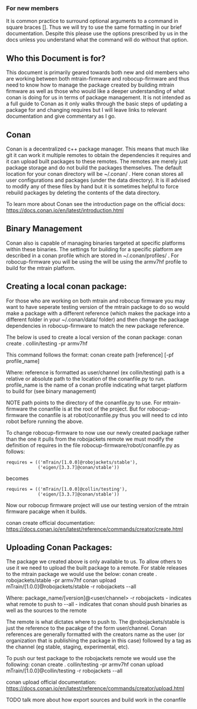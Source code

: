 ### For new members
It is common practice to surround optional arguments to a command in square braces []. Thus we will try to use the same formatting in our brief documentation. Despite this please use the options prescribed by us in the docs unless you understand what the command will do without that option.


## Who this Document is for?
This document is primarily geared towards both new and old members who are working between both mtrain-firmware and robocup-firmware and thus need to know how to manage the package created by building mtrain firmware as well as those who would like a deeper understanding of what conan is doing for us in terms of package management.
It is not intended as a full guide to Conan as it only walks through the basic steps of updating a package for and changing requires but I will leave links to relevant documentation and give commentary as I go.


## Conan
Conan is a decentralized c++ package manager. This means that much like git it can work it multiple remotes to obtain the dependencies it requires and it can upload built packages to these remotes. The remotes are merely just package storage and do not build the packages themselves.
The default location for your conan directory will be ~/.conan/ . Here conan stores all user configurations and packages (under the data directory). It is ill advised to modify any of these files by hand but it is sometimes helpful to force rebuild packages by deleting the contents of the data directory.

To learn more about Conan see the introduction page on the official docs:
https://docs.conan.io/en/latest/introduction.html


## Binary Management
Conan also is capable of managing binaries targeted at specific platforms within these binaries. The settings for building for a specific platform are described in a conan profile which are stored in ~/.conan/profiles/ . For robocup-firmware you will be using the will be using the armv7hf profile to build for the mtrain platform.


## Creating a local conan package:
For those who are working on both mtrain and robocup firmware you may want to have seperate testing version of the mtrain package to do so would make a package with a different reference (which makes the package into a different folder in your ~/.conan/data/ folder) and then change the package dependencies in robocup-firmware to match the new package reference.

The below is used to create a local version of the conan package:
conan create . collin/testing -pr armv7hf

This command follows the format:
conan create path [reference] [-pf profile_name]

Where:
reference is formatted as user/channel (ex collin/testing)
path is a relative or absolute path to the location of the conanfile.py to run.
profile_name is the name of a conan profile indicating what target platform to build for (see binary management)

NOTE path points to the directory of the conanfile.py to use. For mtrain-firmware the conanfile is at the root of the project. But for robocup-firmware the conanfile is at robot/conanfile.py thus you will need to cd into robot before running the above.

To change robocup-firmware to now use our newly created package rather than the one it pulls from the robojackets remote we must modify the definition of requires in the file robocup-firmware/robot/conanfile.py as follows:

    requires = (('mTrain/[1.0.0]@robojackets/stable'),
                ('eigen/[3.3.7]@conan/stable'))

becomes

    requires = (('mTrain/[1.0.0]@collin/testing'),
                ('eigen/[3.3.7]@conan/stable'))

Now our robocup firmware project will use our testing version of the mtrain firmware pacakge when it builds.

conan create official documentation:
https://docs.conan.io/en/latest/reference/commands/creator/create.html


## Uploading Conan Packages:
The package we created above is only available to us. To allow others to use it we need to upload the built package to a remote. For stable releases to the mtrain package we would use the below:
conan create . robojackets/stable -pr armv7hf
conan upload mTrain/[1.0.0]@robojackets/stable -r robojackets --all

Where:
package_name/[version]@<user/channel>
-r robojackets  -  indicates what remote to push to
--all  -  indicates that conan should push binaries as well as the sources to the remote

The remote is what dictates where to push to. The @robojackets/stable is just the reference to the pacakge of the form user/channel. Conan references are generally formatted with the creators name as the user (or organization that is publishing the package in this case) followed by a tag as the channel (eg stable, staging, experimental, etc).

To push our test package to the robojackets remote we would use the following:
conan create . collin/testing -pr armv7hf
conan upload mTrain/[1.0.0]@collin/testing -r robojackets --all

conan upload official documentation:
https://docs.conan.io/en/latest/reference/commands/creator/upload.html

TODO talk more about how export sources and build work in the conanfile
